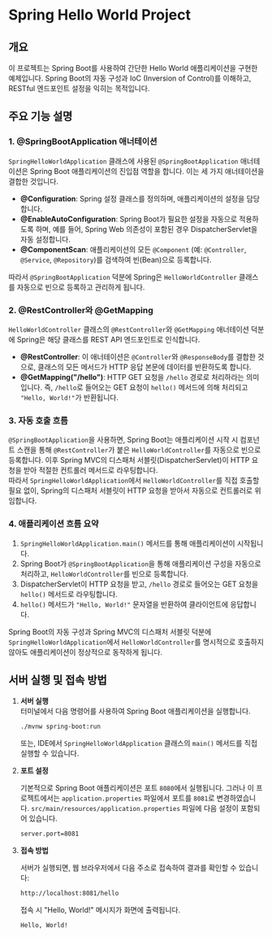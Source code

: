 # Spring Hello World Project

## 개요
이 프로젝트는 Spring Boot를 사용하여 간단한 Hello World 애플리케이션을 구현한 예제입니다. Spring Boot의 자동 구성과 IoC (Inversion of Control)를 이해하고, RESTful 엔드포인트 설정을 익히는 목적입니다.

## 주요 기능 설명

### 1. @SpringBootApplication 애너테이션
`SpringHelloWorldApplication` 클래스에 사용된 `@SpringBootApplication` 애너테이션은 Spring Boot 애플리케이션의 진입점 역할을 합니다. 이는 세 가지 애너테이션을 결합한 것입니다.

- **@Configuration**: Spring 설정 클래스를 정의하며, 애플리케이션의 설정을 담당합니다.
- **@EnableAutoConfiguration**: Spring Boot가 필요한 설정을 자동으로 적용하도록 하며, 예를 들어, Spring Web 의존성이 포함된 경우 DispatcherServlet을 자동 설정합니다.
- **@ComponentScan**: 애플리케이션의 모든 `@Component` (예: `@Controller`, `@Service`, `@Repository`)를 검색하여 빈(Bean)으로 등록합니다.

따라서 `@SpringBootApplication` 덕분에 Spring은 `HelloWorldController` 클래스를 자동으로 빈으로 등록하고 관리하게 됩니다.

### 2. @RestController와 @GetMapping
`HelloWorldController` 클래스의 `@RestController`와 `@GetMapping` 애너테이션 덕분에 Spring은 해당 클래스를 REST API 엔드포인트로 인식합니다.

- **@RestController**: 이 애너테이션은 `@Controller`와 `@ResponseBody`를 결합한 것으로, 클래스의 모든 메서드가 HTTP 응답 본문에 데이터를 반환하도록 합니다.
- **@GetMapping("/hello")**: HTTP GET 요청을 `/hello` 경로로 처리하라는 의미입니다. 즉, `/hello`로 들어오는 GET 요청이 `hello()` 메서드에 의해 처리되고 `"Hello, World!"`가 반환됩니다.

### 3. 자동 호출 흐름
`@SpringBootApplication`을 사용하면, Spring Boot는 애플리케이션 시작 시 컴포넌트 스캔을 통해 `@RestController`가 붙은 `HelloWorldController`를 자동으로 빈으로 등록합니다. 이후 Spring MVC의 디스패처 서블릿(DispatcherServlet)이 HTTP 요청을 받아 적절한 컨트롤러 메서드로 라우팅합니다.  
따라서 `SpringHelloWorldApplication`에서 `HelloWorldController`를 직접 호출할 필요 없이, Spring의 디스패처 서블릿이 HTTP 요청을 받아서 자동으로 컨트롤러로 위임합니다.

### 4. 애플리케이션 흐름 요약
1. `SpringHelloWorldApplication.main()` 메서드를 통해 애플리케이션이 시작됩니다.
2. Spring Boot가 `@SpringBootApplication`을 통해 애플리케이션 구성을 자동으로 처리하고, `HelloWorldController`를 빈으로 등록합니다.
3. DispatcherServlet이 HTTP 요청을 받고, `/hello` 경로로 들어오는 GET 요청을 `hello()` 메서드로 라우팅합니다.
4. `hello()` 메서드가 `"Hello, World!"` 문자열을 반환하여 클라이언트에 응답합니다.

Spring Boot의 자동 구성과 Spring MVC의 디스패처 서블릿 덕분에 `SpringHelloWorldApplication`에서 `HelloWorldController`를 명시적으로 호출하지 않아도 애플리케이션이 정상적으로 동작하게 됩니다.

## 서버 실행 및 접속 방법

1. **서버 실행**  
    터미널에서 다음 명령어를 사용하여 Spring Boot 애플리케이션을 실행합니다.
    ```bash
    ./mvnw spring-boot:run
    ```
    또는, IDE에서 `SpringHelloWorldApplication` 클래스의 `main()` 메서드를 직접 실행할 수 있습니다.


2. **포트 설정**

    기본적으로 Spring Boot 애플리케이션은 포트 `8080`에서 실행됩니다. 그러나 이 프로젝트에서는 `application.properties` 파일에서 포트를 `8081`로 변경하였습니다.
    `src/main/resources/application.properties` 파일에 다음 설정이 포함되어 있습니다.
    ```bash
    server.port=8081
    ```


3. **접속 방법**

    서버가 실행되면, 웹 브라우저에서 다음 주소로 접속하여 결과를 확인할 수 있습니다:
    ```bash
    http://localhost:8081/hello
    ``` 
   접속 시 "Hello, World!" 메시지가 화면에 출력됩니다.

    ```bash
   Hello, World!
   ```